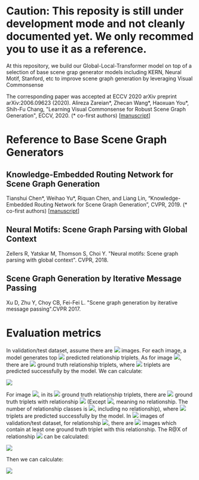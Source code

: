 # Caution: This reposity is still under development mode and not cleanly documented yet. We only recommed you to use it as a reference.
At this repository, we build our Global-Local-Transformer model on top of a selection of base scene grap generator models including KERN, Neural Motif, Stanford, etc to improve scene graph generation by leveraging Visual Commonsense

The corresponding paper was accepted at ECCV 2020
 arXiv preprint arXiv:2006.09623 (2020).
Alireza Zareian*, Zhecan Wang*, Haoxuan You*, Shih-Fu Chang, "Learning Visual Commonsense for Robust Scene Graph Generation", ECCV, 2020. (* co-first authors) [[manuscript](https://arxiv.org/abs/2006.09623)] 

# Reference to Base Scene Graph Generators

## Knowledge-Embedded Routing Network  for Scene Graph Generation
Tianshui Chen*, Weihao Yu*, Riquan Chen, and Liang Lin, “Knowledge-Embedded Routing Network for Scene Graph Generation”, CVPR, 2019. (* co-first authors) [[manuscript](https://arxiv.org/abs/1903.03326)] 

## Neural Motifs: Scene Graph Parsing with Global Context
Zellers R, Yatskar M, Thomson S, Choi Y. "Neural motifs: Scene graph parsing with global context". CVPR, 2018.

## Scene Graph Generation by Iterative Message Passing
Xu D, Zhu Y, Choy CB, Fei-Fei L. "Scene graph generation by iterative message passing".CVPR 2017.

# Evaluation metrics
In validation/test dataset, assume there are <img src="https://latex.codecogs.com/gif.latex?Y" />  images. For each image, a model generates top <img src="https://latex.codecogs.com/gif.latex?X" /> predicted relationship triplets. As for image <img src="https://latex.codecogs.com/gif.latex?I_y" />, there are <img src="https://latex.codecogs.com/gif.latex?G_y" /> ground truth relationship triplets, where <img src="https://latex.codecogs.com/gif.latex?T_{y}^{X}" /> triplets are predicted successfully by the model. We can calculate:

<img src="https://latex.codecogs.com/gif.latex?R@X=\frac{1}{Y}\sum_{y=1}^{Y}\frac{T_y^X}{G_y}." />


For image <img src="https://latex.codecogs.com/gif.latex?I_y" />, in its <img src="https://latex.codecogs.com/gif.latex?G_y" /> ground truth relationship triplets, there are <img src="https://latex.codecogs.com/gif.latex?G_{yk}" /> ground truth triplets with relationship <img src="https://latex.codecogs.com/gif.latex?k" /> (Except <img src="https://latex.codecogs.com/gif.latex?k=1" />, meaning no relationship. The number of relationship classes is <img src="https://latex.codecogs.com/gif.latex?K" />, including no relationship), where <img src="https://latex.codecogs.com/gif.latex?T_{yk}^X" /> triplets are predicted successfully by the model. In <img src="https://latex.codecogs.com/gif.latex?Y" /> images of validation/test dataset, for relationship <img src="https://latex.codecogs.com/gif.latex?k" />, there are <img src="https://latex.codecogs.com/gif.latex?Y_k" /> images which contain at least one ground truth triplet with this relationship. The R@X of relationship <img src="https://latex.codecogs.com/gif.latex?k" /> can be calculated:


<img src="https://latex.codecogs.com/gif.latex?R@X_k=\frac{1}{Y_k}\sum_{y=1,G_{yk}\neq0}^{Y}\frac{T_{yk}^X}{G_{yk}}." />



Then we can calculate:

<img src="https://latex.codecogs.com/gif.latex?mR@X=\frac{1}{K-1}\sum_{k=2}^{K}R@X_k." />


